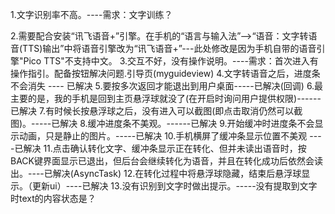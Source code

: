 <p>1.文字识别率不高。----需求：文字训练？</p>
2.需要配合安装“讯飞语音+”引擎。在手机的“语言与输入法”-->“语音：文字转语音(TTS)输出”中将语音引擎改为“讯飞语音+”---此处修改是因为手机自带的语音引擎"Pico TTS"不支持中文。
3.交互不好，没有操作说明。----需求：首次进入有操作指引。配备按钮解决问题.引导页(myguideview)
4.文字转语音之后，进度条不会消失 ---- 已解决
5.要按多次返回才能退出到用户桌面-----已解决(回调)
6.最主要的是，我的手机是回到主页悬浮球就没了(在开启时询问用户提供权限)------已解决
7.有时候长按悬浮球之后，没有进入可以截图(即点击取消仍然可以截图)。-----已解决
8.缓冲进度条不美观。------已解决
9.开始缓冲时进度条不会显示动画，只是静止的图片。-----已解决
10.手机横屏了缓冲条显示位置不美观 ----已解决
11.点击确认转化文字、缓冲条显示正在转化、但并未读出语音时，按BACK键界面显示已退出，但后台会继续转化为语音，并且在转化成功后依然会读出。----已解决(AsyncTask)
12.在转化过程中将悬浮球隐藏，结束后悬浮球显示。（更新ui）----已解决
13.没有识别到文字时做出提示。-----没有提取到文字时text的内容状态是？


